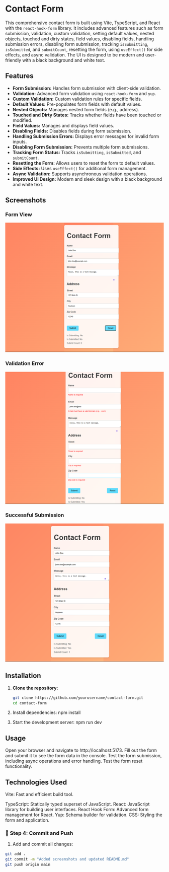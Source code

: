 # Contact Form

This comprehensive contact form is built using Vite, TypeScript, and React with the `react-hook-form` library. It includes advanced features such as form submission, validation, custom validation, setting default values, nested objects, touched and dirty states, field values, disabling fields, handling submission errors, disabling form submission, tracking `isSubmitting`, `isSubmitted`, and `submitCount`, resetting the form, using `useEffect()` for side effects, and async validation. The UI is designed to be modern and user-friendly with a black background and white text.

## Features
- **Form Submission:** Handles form submission with client-side validation.
- **Validation:** Advanced form validation using `react-hook-form` and `yup`.
- **Custom Validation:** Custom validation rules for specific fields.
- **Default Values:** Pre-populates form fields with default values.
- **Nested Objects:** Manages nested form fields (e.g., address).
- **Touched and Dirty States:** Tracks whether fields have been touched or modified.
- **Field Values:** Manages and displays field values.
- **Disabling Fields:** Disables fields during form submission.
- **Handling Submission Errors:** Displays error messages for invalid form inputs.
- **Disabling Form Submission:** Prevents multiple form submissions.
- **Tracking Form Status:** Tracks `isSubmitting`, `isSubmitted`, and `submitCount`.
- **Resetting the Form:** Allows users to reset the form to default values.
- **Side Effects:** Uses `useEffect()` for additional form management.
- **Async Validation:** Supports asynchronous validation operations.
- **Improved UI Design:** Modern and sleek design with a black background and white text.

## Screenshots
### Form View
![Form View](screenshots/form-view.png)

### Validation Error
![Validation Error](screenshots/validation-error.png)

### Successful Submission
![Successful Submission](screenshots/submission-success.png)

## Installation

1. **Clone the repository:**
   ```bash
   git clone https://github.com/yourusername/contact-form.git
   cd contact-form
2. Install dependencies:
npm install

3. Start the development server:
npm run dev

## Usage

Open your browser and navigate to http://localhost:5173.
Fill out the form and submit it to see the form data in the console.
Test the form submission, including async operations and error handling.
Test the form reset functionality.

## Technologies Used

Vite: Fast and efficient build tool.

TypeScript: Statically typed superset of JavaScript.
React: JavaScript library for building user interfaces.
React Hook Form: Advanced form management for React.
Yup: Schema builder for validation.
CSS: Styling the form and application.


### 🔁 **Step 4: Commit and Push**
1. Add and commit all changes:

```bash
git add .
git commit -m "Added screenshots and updated README.md"
git push origin main
